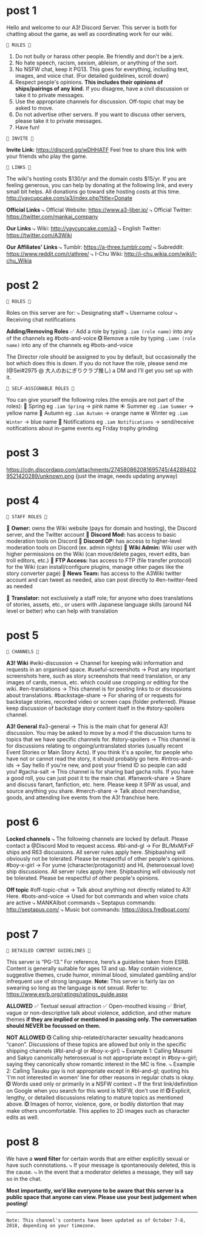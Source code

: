 # post 1

Hello and welcome to our A3! Discord Server. This server is both for chatting about the game, as well as coordinating work for our wiki.

```
🌸 RULES 🌸
```
1. Do not bully or harass other people. Be friendly and don't be a jerk.
2. No hate speech, racism, sexism, ableism, or anything of the sort.
3. No NSFW chat, keep it PG13. This goes for everything, including text, images, and voice chat. (For detailed guidelines, scroll down)
4. Respect people's opinions. **This includes their opinions of ships/pairings of any kind.** If you disagree, have a civil discussion or take it to private messages.
5. Use the appropriate channels for discussion. Off-topic chat may be asked to move.
6. Do not advertise other servers. If you want to discuss other servers, please take it to private messages.
7. Have fun!

```
🌸 INVITE 🌸
```
**Invite Link:** https://discord.gg/wDHHATF
Feel free to share this link with your friends who play the game.

```
🌸 LINKS 🌸
```
The wiki's hosting costs $130/yr and the domain costs $15/yr. If you are feeling generous, you can help by donating at the following link, and every small bit helps. All donations go toward site hosting costs at this time. <http://yaycupcake.com/a3/index.php?title=Donate>

**Official Links**
⤷ Official Website: <https://www.a3-liber.jp/>
⤷ Official Twitter: <https://twitter.com/mankai_company>

**Our Links**
⤷ Wiki: <http://yaycupcake.com/a3>
⤷ English Twitter: <https://twitter.com/A3Wiki>

**Our Affiliates' Links**
⤷ Tumblr: <https://a-three.tumblr.com/>
⤷ Subreddit: <https://www.reddit.com/r/athree/>
⤷ I-Chu Wiki: <http://i-chu.wikia.com/wiki/I-chu_Wikia>

# post 2

```
🌸 ROLES 🌸
```
Roles on this server are for:
⤷ Designating staff
⤷ Username colour
⤷ Receiving chat notifications

**Adding/Removing Roles**
:white_check_mark: Add a role by typing `.iam (role name)` into any of the channels eg #bots-and-voice
:negative_squared_cross_mark: Remove a role by typing `.iamn (role name)` into any of the channels eg #bots-and-voice

The Director role should be assigned to you by default, but occasionally the bot which does this is down. If you do not have the role, please send me (@Sei#2975 @ 大人のおにぎりクラブ推し) a DM and I'll get you set up with it.

```
🌸 SELF-ASSIGNABLE ROLES 🌸
```
You can give yourself the following roles (the emojis are not part of the roles):
:cherry_blossom: Spring eg `.iam Spring` → pink name
:sunny: Summer eg `.iam Summer` → yellow name
:fallen_leaf: Autumn eg `.iam Autumn` → orange name
:snowflake: Winter eg `.iam Winter` → blue name
:loudspeaker: Notifications eg `.iam Notifications` → send/receive notifications about in-game events eg Friday trophy grinding

# post 3

https://cdn.discordapp.com/attachments/274580862081695745/442894029521420289/unknown.png
(just the image, needs updating anyway)

# post 4

```
🌸 STAFF ROLES 🌸
```
:small_red_triangle: **Owner:** owns the Wiki website (pays for domain and hosting), the Discord server, and the Twitter account
:small_red_triangle: **Discord Mod:** has access to basic moderation tools on Discord
:small_red_triangle: **Discord OP:** has access to higher-level moderation tools on Discord (ex. admin rights)
:small_red_triangle: **Wiki Admin:** Wiki user with higher permissions on the Wiki (can move/delete pages, revert edits, ban troll editors, etc.)
:small_red_triangle: **FTP Access:** has access to FTP (file transfer protocol) for the Wiki (can install/configure plugins, manage other pages like the story converter page)
:small_red_triangle: **News Team:** has access to the A3Wiki twitter account and can tweet as needed, also can post directly to #en-twitter-feed as needed

:small_red_triangle: **Translator:** not exclusively a staff role; for anyone who does translations of stories, assets, etc., or users with Japanese language skills (around N4 level or better) who can help with translation

# post 5

```
🌸 CHANNELS 🌸
```
**A3! Wiki**
#wiki-discussion → Channel for keeping wiki information and requests in an organised space.
#useful-screenshots → Post any important screenshots here, such as story screenshots that need translation, or any images of cards, menus, etc. which could use cropping or editing for the wiki.
#en-translations → This channel is for posting links to or discussions about translations.
#backstage-share → For sharing of or requests for backstage stories, recorded video or screen caps (folder preferred). Please keep discussion of backstage story content itself in the #story-spoilers channel.

**A3! General**
#a3-general → This is the main chat for general A3! discussion. You may be asked to move by a mod if the discussion turns to topics that we have specific channels for.
#story-spoilers →  This channel is for discussions relating to ongoing/untranslated stories (usually recent Event Stories or Main Story Acts). If you think it's a spoiler, for people who have not or cannot read the story, it should probably go here.
#intros-and-ids → Say hello if you're new, and post your friend ID so people can add you!
#gacha-salt → This channel is for sharing bad gacha rolls. If you have a good roll, you can just post it to the main chat.
#fanwork-share → Share and discuss fanart, fanfiction, etc. here. Please keep it SFW as usual, and source anything you share.
#merch-share → Talk about merchandise, goods, and attending live events from the A3! franchise here.

# post 6

**Locked channels**
⤷ The following channels are locked by default. Please contact a @Discord Mod to request access.
#bl-and-gl → For BL/MxM/FxF ships and R63 discussions. All server rules apply here. Shipbashing will obviously not be tolerated. Please be respectful of other people's opinions.
#boy-x-girl → For yume (character/protagonist) and HL (heterosexual love) ship discussions. All server rules apply here. Shipbashing will obviously not be tolerated. Please be respectful of other people's opinions.

**Off topic**
#off-topic-chat → Talk about anything not directly related to A3! Here.
#bots-and-voice → Used for bot commands and when voice chats are active
⤷ MANKAIbot commands
⤷ Septapus commands: http://septapus.com/ 
⤷ Music bot commands: https://docs.fredboat.com/

# post 7

```
🔞 DETAILED CONTENT GUIDELINES 🔞
```
This server is “PG-13.” For reference, here’s a guideline taken from ESRB.
Content is generally suitable for ages 13 and up. May contain violence, suggestive themes, crude humor, minimal blood, simulated gambling and/or infrequent use of strong language.
**Note:** This server is fairly lax on swearing so long as the language is not sexual.
Refer to: <https://www.esrb.org/ratings/ratings_guide.aspx>

**ALLOWED**
:white_check_mark: Textual sexual attraction
:white_check_mark: Open-mouthed kissing
:white_check_mark: Brief, vague or non-descriptive talk about violence, addiction, and other mature themes **if they are implied or mentioned in passing only. The conversation should NEVER be focussed on them.**

**NOT ALLOWED**
:negative_squared_cross_mark: Calling ship-related/character sexuality headcanons “canon”. Discussions of these topics are allowed but only in the specific shipping channels (#bl-and-gl or #boy-x-girl)
⤷ Example 1: Calling Masumi and Sakyo canonically heterosexual is not appropriate except in #boy-x-girl; saying they canonically show romantic interest in the MC is fine.
⤷ Example 2: Calling Tasuku gay is not appropriate except in #bl-and-gl; quoting his 'I'm not interested in women' line for other reasons in regular chats is okay.
:negative_squared_cross_mark: Words used only or primarily in a NSFW context
⤷ If the first link/definition on Google when you search for this word is NSFW, don't use it!
:negative_squared_cross_mark: Explicit, lengthy, or detailed discussions relating to mature topics as mentioned above.
:negative_squared_cross_mark: Images of horror, violence, gore, or bodily distortion that may make others uncomfortable. This applies to 2D images such as character edits as well.

# post 8

We have a **word filter** for certain words that are either explicitly sexual or have such connotations.
⤷ If your message is spontaneously deleted, this is the cause.
⤷ In the event that a moderator deletes a message, they will say so in the chat.

**__Most importantly, we’d like everyone to be aware that this server is a public space that anyone can view. Please use your best judgement when posting!__**

__________
``Note: This channel's contents have been updated as of October 7-8, 2018, depending on your timezone.``
